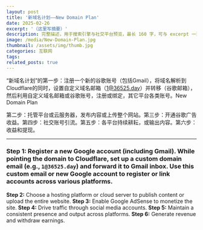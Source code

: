 ```yaml
---
layout: post
title: '新域名计划——New Domain Plan'
date: 2025-02-26
excerpt: '（这里写摘要）'
description: 完整描述，用于搜索引擎与社交平台预览，最长 160 字，可与 excerpt 一致
image: /media/New-Domain-Plan.jpg
thumbnail: /assets/img/thumb.jpg
categories: 互联网
tags: 
related_posts: true
---
```


“新域名计划”的第一步：注册一个新的谷歌账号（包括Gmail），将域名解析到Cloudflare的同时，设置自定义域名邮箱（1@36525.day）并转移（谷歌邮箱），然后利用自定义域名邮箱或谷歌账号，注册或绑定，其它平台各类账号。New Domain Plan

第二步：托管平台或云服务器，发布内容或上传整个网站。第三步：开通谷歌广告收益。第四步：社交账号引流。第五步：各平台持续耕耘，或输出内容。第六步：收益和提现。

---

### **Step 1:** Register a new Google account (including Gmail). While pointing the domain to Cloudflare, set up a custom domain email (e.g., `1@36525.day`) and forward it to Gmail inbox. Use this custom email or new Google account to register or link accounts across various platforms.

**Step 2:** Choose a hosting platform or cloud server to publish content or upload the entire website. **Step 3:** Enable Google AdSense to monetize the site. **Step 4:** Drive traffic through social media accounts. **Step 5:** Maintain a consistent presence and output across platforms. **Step 6:** Generate revenue and withdraw earnings.